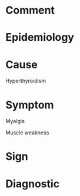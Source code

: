 # Comment

# Epidemiology

# Cause

Hyperthyroidism

# Symptom

Myalgia

Muscle weakness

# Sign

# Diagnostic
